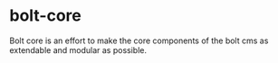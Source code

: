 # bolt-core

Bolt core is an effort to make the core components of the bolt cms as extendable and modular as possible.
